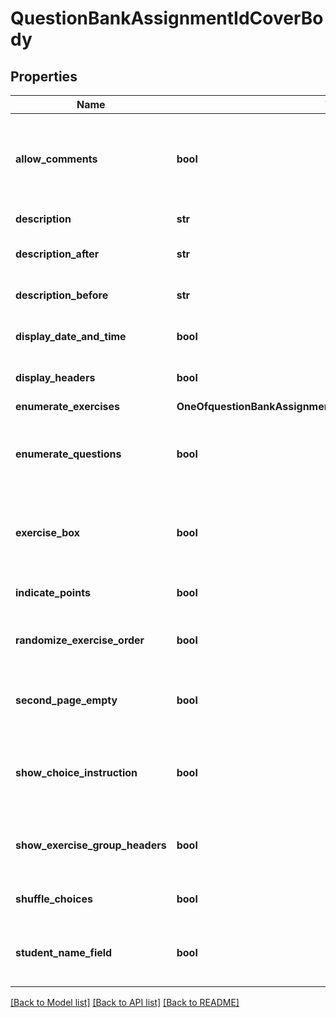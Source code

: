 # QuestionBankAssignmentIdCoverBody

## Properties
Name | Type | Description | Notes
------------ | ------------- | ------------- | -------------
**allow_comments** | **bool** | Defines if adding comments after the test is allowed [beta] | [optional] [default to False]
**description** | **str** | The description | [optional] 
**description_after** | **str** | Section after the description | [optional] 
**description_before** | **str** | Section before the description | [optional] 
**display_date_and_time** | **bool** | Display the date and time | [optional] [default to True]
**display_headers** | **bool** | Display the headers | [optional] [default to True]
**enumerate_exercises** | **OneOfquestionBankAssignmentIdCoverBodyEnumerateExercises** |  | [optional] 
**enumerate_questions** | **bool** | Display the enumeration for exercises and questions | [optional] [default to True]
**exercise_box** | **bool** | Display exercise boxes on the front page of a written test | [optional] [default to True]
**indicate_points** | **bool** | Display the points of the questions | [optional] [default to True]
**randomize_exercise_order** | **bool** | Randomize the order of exercises in a digital test | [optional] [default to False]
**second_page_empty** | **bool** | Keep the second page empty for a written test | [optional] [default to False]
**show_choice_instruction** | **bool** | Display choice instructions on the front page of a written test | [optional] [default to False]
**show_exercise_group_headers** | **bool** | Display the headers for the exercise group in a digital test | [optional] [default to False]
**shuffle_choices** | **bool** | Shuffles the choices for questions | [optional] [default to True]
**student_name_field** | **bool** | Display the student name field on a written test | [optional] [default to True]

[[Back to Model list]](../README.md#documentation-for-models) [[Back to API list]](../README.md#documentation-for-api-endpoints) [[Back to README]](../README.md)

